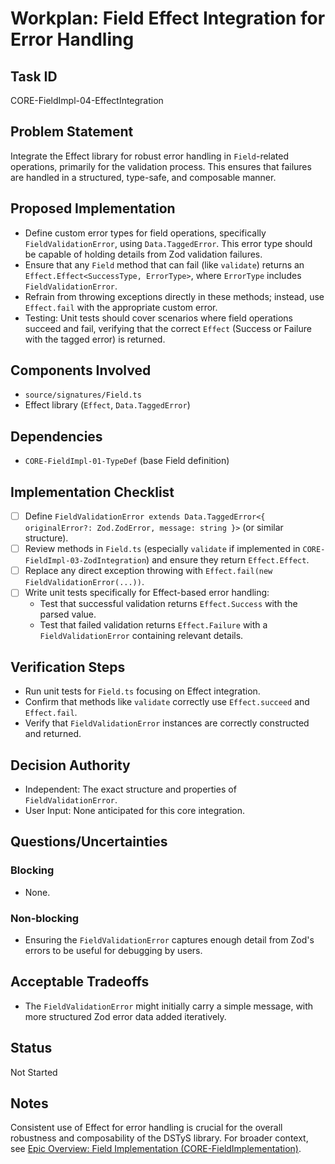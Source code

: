 # Workplan: Field Effect Integration for Error Handling

## Task ID
CORE-FieldImpl-04-EffectIntegration

## Problem Statement
Integrate the Effect library for robust error handling in `Field`-related operations, primarily for the validation process. This ensures that failures are handled in a structured, type-safe, and composable manner.

## Proposed Implementation
- Define custom error types for field operations, specifically `FieldValidationError`, using `Data.TaggedError`. This error type should be capable of holding details from Zod validation failures.
- Ensure that any `Field` method that can fail (like `validate`) returns an `Effect.Effect<SuccessType, ErrorType>`, where `ErrorType` includes `FieldValidationError`.
- Refrain from throwing exceptions directly in these methods; instead, use `Effect.fail` with the appropriate custom error.
- Testing: Unit tests should cover scenarios where field operations succeed and fail, verifying that the correct `Effect` (Success or Failure with the tagged error) is returned.

## Components Involved
- `source/signatures/Field.ts`
- Effect library (`Effect`, `Data.TaggedError`)

## Dependencies
- `CORE-FieldImpl-01-TypeDef` (base Field definition)

## Implementation Checklist
- [ ] Define `FieldValidationError extends Data.TaggedError<{ originalError?: Zod.ZodError, message: string }>` (or similar structure).
- [ ] Review methods in `Field.ts` (especially `validate` if implemented in `CORE-FieldImpl-03-ZodIntegration`) and ensure they return `Effect.Effect`.
- [ ] Replace any direct exception throwing with `Effect.fail(new FieldValidationError(...))`.
- [ ] Write unit tests specifically for Effect-based error handling:
    - Test that successful validation returns `Effect.Success` with the parsed value.
    - Test that failed validation returns `Effect.Failure` with a `FieldValidationError` containing relevant details.

## Verification Steps
- Run unit tests for `Field.ts` focusing on Effect integration.
- Confirm that methods like `validate` correctly use `Effect.succeed` and `Effect.fail`.
- Verify that `FieldValidationError` instances are correctly constructed and returned.

## Decision Authority
- Independent: The exact structure and properties of `FieldValidationError`.
- User Input: None anticipated for this core integration.

## Questions/Uncertainties
### Blocking
- None.

### Non-blocking
- Ensuring the `FieldValidationError` captures enough detail from Zod's errors to be useful for debugging by users.

## Acceptable Tradeoffs
- The `FieldValidationError` might initially carry a simple message, with more structured Zod error data added iteratively.

## Status
Not Started

## Notes
Consistent use of Effect for error handling is crucial for the overall robustness and composability of the DSTyS library.
For broader context, see [Epic Overview: Field Implementation (CORE-FieldImplementation)](../../docs/planning/workplans/CORE-FieldImplementation.md).